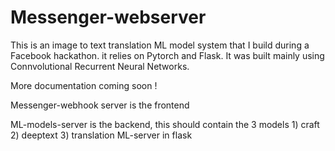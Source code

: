 # Messenger-webserver

This is an image to text translation ML model system that I build during a Facebook hackathon. it relies on Pytorch and Flask. It was built mainly using Connvolutional Recurrent Neural Networks.

More documentation coming soon !


Messenger-webhook server is the frontend

ML-models-server is the backend, this should contain the 3 models
	1) craft
	2) deeptext
	3) translation
ML-server in flask

